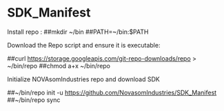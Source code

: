 # SDK_Manifest

Install repo :
##mkdir ~/bin
##PATH=~/bin:$PATH

Download the Repo script and ensure it is executable:

##curl https://storage.googleapis.com/git-repo-downloads/repo > ~/bin/repo
##chmod a+x ~/bin/repo

Initialize NOVAsomIndustries repo and download SDK

##~/bin/repo init -u https://github.com/NovasomIndustries/SDK_Manifest
##~/bin/repo sync

